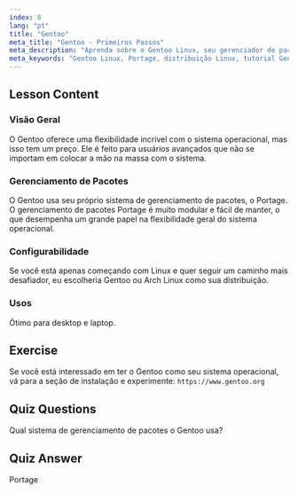 ```yaml
---
index: 8
lang: "pt"
title: "Gentoo"
meta_title: "Gentoo - Primeiros Passos"
meta_description: "Aprenda sobre o Gentoo Linux, seu gerenciador de pacotes Portage e sua alta configurabilidade. Descubra se esta distro flexível é ideal para sua jornada avançada no Linux."
meta_keywords: "Gentoo Linux, Portage, distribuição Linux, tutorial Gentoo, Linux para iniciantes, guia Linux, configurabilidade Gentoo"
---
```


## Lesson Content

### Visão Geral

O Gentoo oferece uma flexibilidade incrível com o sistema operacional, mas isso tem um preço. Ele é feito para usuários avançados que não se importam em colocar a mão na massa com o sistema.

### Gerenciamento de Pacotes

O Gentoo usa seu próprio sistema de gerenciamento de pacotes, o Portage. O gerenciamento de pacotes Portage é muito modular e fácil de manter, o que desempenha um grande papel na flexibilidade geral do sistema operacional.

### Configurabilidade

Se você está apenas começando com Linux e quer seguir um caminho mais desafiador, eu escolheria Gentoo ou Arch Linux como sua distribuição.

### Usos

Ótimo para desktop e laptop.

## Exercise

Se você está interessado em ter o Gentoo como seu sistema operacional, vá para a seção de instalação e experimente: `https://www.gentoo.org`

## Quiz Questions

Qual sistema de gerenciamento de pacotes o Gentoo usa?

## Quiz Answer

Portage
